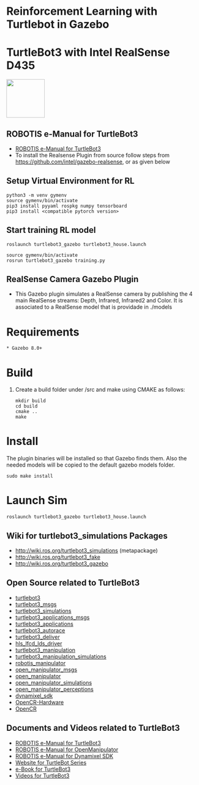 # Reinforcement Learning with Turtlebot in Gazebo
# TurtleBot3 with Intel RealSense D435
<img src="https://github.com/ROBOTIS-GIT/emanual/blob/master/assets/images/platform/turtlebot3/logo_turtlebot3.png" width="100">

## ROBOTIS e-Manual for TurtleBot3
- [ROBOTIS e-Manual for TurtleBot3](http://turtlebot3.robotis.com/)
- To install the Realsense Plugin from source follow steps from https://github.com/intel/gazebo-realsense, or as given below

## Setup Virtual Environment for RL
```
python3 -m venv gymenv
source gymenv/bin/activate
pip3 install pyyaml rospkg numpy tensorboard 
pip3 install <compatible pytorch version>
```
## Start training RL model
```
roslaunch turtlebot3_gazebo turtlebot3_house.launch

source gymenv/bin/activate
rosrun turtlebot3_gazebo training.py
```

## RealSense Camera Gazebo Plugin
- This Gazebo plugin simulates a RealSense camera by publishing the 4 main RealSense streams: Depth, Infrared, Infrared2 and Color. It is associated to a
RealSense model that is providade in ./models

# Requirements #
    * Gazebo 8.0+

# Build #

1. Create a build folder under /src and make using CMAKE as follows:

    ```
    mkdir build
    cd build
    cmake ..
    make
    ```

# Install #

The plugin binaries will be installed so that Gazebo finds them. Also the
needed models will be copied to the default gazebo models folder.

    sudo make install
    
# Launch Sim #

```
roslaunch turtlebot3_gazebo turtlebot3_house.launch
```



## Wiki for turtlebot3_simulations Packages
- http://wiki.ros.org/turtlebot3_simulations (metapackage)
- http://wiki.ros.org/turtlebot3_fake
- http://wiki.ros.org/turtlebot3_gazebo

## Open Source related to TurtleBot3
- [turtlebot3](https://github.com/ROBOTIS-GIT/turtlebot3)
- [turtlebot3_msgs](https://github.com/ROBOTIS-GIT/turtlebot3_msgs)
- [turtlebot3_simulations](https://github.com/ROBOTIS-GIT/turtlebot3_simulations)
- [turtlebot3_applications_msgs](https://github.com/ROBOTIS-GIT/turtlebot3_applications_msgs)
- [turtlebot3_applications](https://github.com/ROBOTIS-GIT/turtlebot3_applications)
- [turtlebot3_autorace](https://github.com/ROBOTIS-GIT/turtlebot3_autorace)
- [turtlebot3_deliver](https://github.com/ROBOTIS-GIT/turtlebot3_deliver)
- [hls_lfcd_lds_driver](https://github.com/ROBOTIS-GIT/hls_lfcd_lds_driver)
- [turtlebot3_manipulation](https://github.com/ROBOTIS-GIT/turtlebot3_manipulation.git)
- [turtlebot3_manipulation_simulations](https://github.com/ROBOTIS-GIT/turtlebot3_manipulation_simulations.git)
- [robotis_manipulator](https://github.com/ROBOTIS-GIT/robotis_manipulator)
- [open_manipulator_msgs](https://github.com/ROBOTIS-GIT/open_manipulator_msgs)
- [open_manipulator](https://github.com/ROBOTIS-GIT/open_manipulator)
- [open_manipulator_simulations](https://github.com/ROBOTIS-GIT/open_manipulator_simulations)
- [open_manipulator_perceptions](https://github.com/ROBOTIS-GIT/open_manipulator_perceptions)
- [dynamixel_sdk](https://github.com/ROBOTIS-GIT/DynamixelSDK)
- [OpenCR-Hardware](https://github.com/ROBOTIS-GIT/OpenCR-Hardware)
- [OpenCR](https://github.com/ROBOTIS-GIT/OpenCR)

## Documents and Videos related to TurtleBot3
- [ROBOTIS e-Manual for TurtleBot3](http://turtlebot3.robotis.com/)
- [ROBOTIS e-Manual for OpenManipulator](http://emanual.robotis.com/docs/en/platform/openmanipulator/)
- [ROBOTIS e-Manual for Dynamixel SDK](http://emanual.robotis.com/docs/en/software/dynamixel/dynamixel_sdk/overview/)
- [Website for TurtleBot Series](http://www.turtlebot.com/)
- [e-Book for TurtleBot3](https://community.robotsource.org/t/download-the-ros-robot-programming-book-for-free/51/)
- [Videos for TurtleBot3 ](https://www.youtube.com/playlist?list=PLRG6WP3c31_XI3wlvHlx2Mp8BYqgqDURU)

